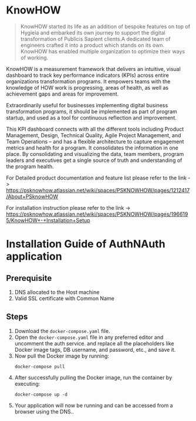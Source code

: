 # KnowHOW

> KnowHOW started its life as an addition of bespoke features on top of Hygieia and embarked its own journey to support the digital transformation of Publicis Sapient clients.A dedicated team of engineers crafted it into a product which stands on its own. 
KnowHOW has enabled multiple organization to optimize their ways of working. 

KnowHOW is a measurement framework that delivers an intuitive, visual dashboard to track key performance indicators (KPIs) across entire organizations transformation programs. It empowers teams with the knowledge of HOW work is progressing, areas of health, as well as achievement gaps and areas for improvement.

Extraordinarily useful for businesses implementing digital business transformation programs, it should be implemented as part of program startup, and used as a tool for continuous reflection and improvement.

This KPI dashboard connects with all the different tools including Product Management, Design, Technical Quality, Agile Project Management, and Team Operations – and has a flexible architecture to capture engagement metrics and health for a program.  It consolidates the information in one place. By consolidating and visualizing the data, team members, program leaders and executives get a single source of truth and understanding of the program health.

For Detailed product documentation and feature list please refer to the link ->
https://psknowhow.atlassian.net/wiki/spaces/PSKNOWHOW/pages/1212417/About+PSknowHOW

For installation instruction please refer to the link -> 
https://psknowhow.atlassian.net/wiki/spaces/PSKNOWHOW/pages/1966195/KnowHOW+-+Installation+Setup


# Installation Guide of AuthNAuth application

## Prerequisite

1. DNS allocated to the Host machine
2. Valid SSL certificate with Common Name

## Steps

1. Download the `docker-compose.yaml` file.
2. Open the `docker-compose.yaml` file in any preferred editor and uncomment the auth service. and replace all the placeholders like Docker image tags, DB username, and password, etc., and save it.
3. Now pull the Docker image by running:
    ```
    docker-compose pull
    ```
4. After successfully pulling the Docker image, run the container by executing:
    ```
    docker-compose up -d
    ```
5. Your application will now be running and can be accessed from a browser using the DNS..
